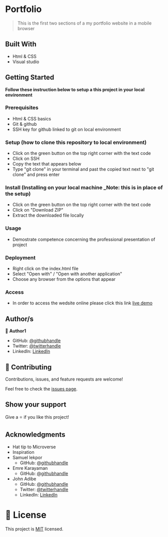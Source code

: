# Portfolio

> This is the first two sections of a my portfolio website in a mobile browser

## Built With

- Html & CSS
- Visual studio

## Getting Started

**Follow these instruction below to setup a this project in your local environment**

### Prerequisites

- Html & CSS basics
- Git & github
- SSH key for github linked to git on local environment

### Setup (how to clone this repository to local environment)

- Click on the green button on the top right corner with the text code
- Click on SSH
- Copy the text that appears below 
- Type "git clone" in your terminal and past the copied text next to "git clone" and press enter

### Install (Installing on your local machine _Note: this is in place of the setup)

- Click on the green button on the top right corner with the text code
- Click on "Download ZIP"
- Extract the downloaded file locally

### Usage

- Demostrate competence concerning the professional presentation of project

### Deployment
- Right click on the index.html file
- Select "Open with" / "Open with another application"
- Choose any browser from the options that appear

### Access
- In order to access the wedsite online please click this link [live demo](https://daron976.github.io/portfolio/) 

## Author/s

👤 **Author1**

- GitHub: [@githubhandle](https://github.com/Daron976)
- Twitter: [@twitterhandle](https://twitter.com/WiafeDaron)
- LinkedIn: [LinkedIn](https://www.linkedin.com/in/daron-wiafe-1b88141a6/)

## 🤝 Contributing

Contributions, issues, and feature requests are welcome!

Feel free to check the [issues page](https://github.com/Daron976/Hello-world/issues). 

## Show your support

Give a ⭐️ if you like this project!

## Acknowledgments

- Hat tip to Microverse 
- Inspiration
- Samuel lekpor 
    - GitHub: [@githubhandle](https://github.com/Samuellekpor)
- Emre Karayaman
    - GitHub: [@githubhandle](https://github.com/karayamanemre)
- John Adibe
    - GitHub: [@githubhandle](https://github.com/Johnadibe)
    - Twitter: [@twitterhandle](https://twitter.com/JohnAdibe2/)
    - LinkedIn: [LinkedIn](https://www.linkedin.com/in/john-adibe-400b36166/)

# 📝 License

This project is [MIT](./LICENSE) licensed.
